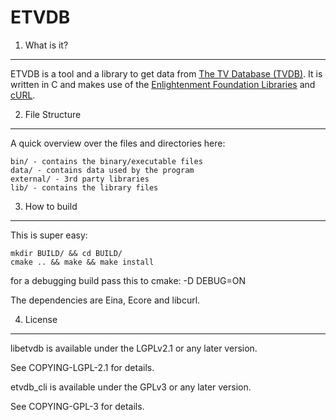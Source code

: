 ETVDB
=====

1) What is it?
--------------
ETVDB is a tool and a library to get data from [The TV Database (TVDB)][1].
It is written in C and makes use of the [Enlightenment Foundation Libraries][2]
and [cURL][3].

[1]: http://thetvdb.com/
[2]: http://www.enlightenment.org/
[3]: http://curl.haxx.se/

2) File Structure
-----------------
A quick overview over the files and directories here:
```
bin/ - contains the binary/executable files
data/ - contains data used by the program
external/ - 3rd party libraries
lib/ - contains the library files
```

3) How to build
---------------
This is super easy:
```
mkdir BUILD/ && cd BUILD/
cmake .. && make && make install
```

for a debugging build pass this to cmake:
-D DEBUG=ON

The dependencies are Eina, Ecore and libcurl.

4) License
----------
libetvdb is available under the LGPLv2.1 or any later version.

See COPYING-LGPL-2.1 for details.


etvdb_cli is available under the GPLv3 or any later version.

See COPYING-GPL-3 for details.
